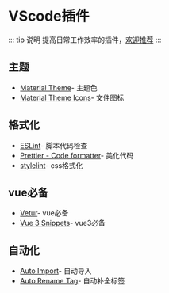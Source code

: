 # VScode插件
::: tip 说明
提高日常工作效率的插件，[欢迎推荐](https://github.com/hu-snail/vue3-resource/issues/new)
:::
## 主题
- [Material Theme](https://marketplace.visualstudio.com/items?itemName=Equinusocio.vsc-material-theme)- 主题色
- [Material Theme Icons](https://marketplace.visualstudio.com/items?itemName=Equinusocio.vsc-material-theme-icons)- 文件图标

## 格式化
- [ESLint](https://marketplace.visualstudio.com/items?itemName=dbaeumer.vscode-eslint)- 脚本代码检查
- [Prettier - Code formatter](https://marketplace.visualstudio.com/items?itemName=esbenp.prettier-vscode)- 美化代码
- [stylelint](https://marketplace.visualstudio.com/items?itemName=stylelint.vscode-stylelint)- css格式化

## vue必备
- [Vetur](https://marketplace.visualstudio.com/items?itemName=octref.vetur)- vue必备
- [Vue 3 Snippets](https://marketplace.visualstudio.com/items?itemName=hollowtree.vue-snippets)- vue3必备

## 自动化
- [Auto Import](https://marketplace.visualstudio.com/items?itemName=steoates.autoimport)- 自动导入
- [Auto Rename Tag](https://marketplace.visualstudio.com/items?itemName=formulahendry.auto-rename-tag)- 自动补全标签